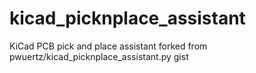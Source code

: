 # kicad_picknplace_assistant
KiCad PCB pick and place assistant forked from pwuertz/kicad_picknplace_assistant.py gist
